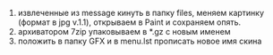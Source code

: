 

1. извлеченные из message кинуть в папку files, меняем картинку (формат в jpg v.1.1), открываем в Paint и сохраняем опять. 
2. архиватором 7zip упаковываем в *.gz с новым именем
3. положить в папку GFX и в menu.lst прописать новое имя скина